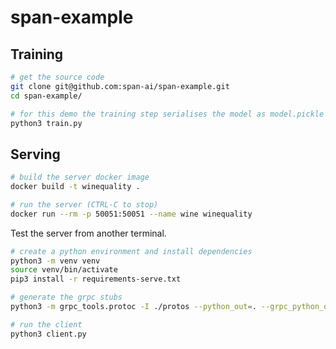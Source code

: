 # span-example

## Training

```bash
# get the source code
git clone git@github.com:span-ai/span-example.git
cd span-example/

# for this demo the training step serialises the model as model.pickle
python3 train.py
```

## Serving

```bash
# build the server docker image
docker build -t winequality .

# run the server (CTRL-C to stop)
docker run --rm -p 50051:50051 --name wine winequality
```

Test the server from another terminal.

```bash
# create a python environment and install dependencies
python3 -m venv venv
source venv/bin/activate
pip3 install -r requirements-serve.txt

# generate the grpc stubs
python3 -m grpc_tools.protoc -I ./protos --python_out=. --grpc_python_out=. serve.proto

# run the client
python3 client.py
```
